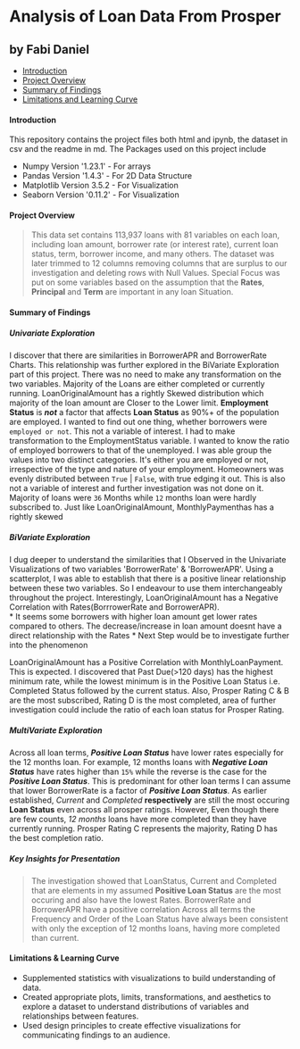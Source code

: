 # Analysis of Loan Data From Prosper
## by Fabi Daniel


<ul>
<li><a href="#intro">Introduction</a></li>
<li><a href="#overview">Project Overview</a></li>
<li><a href="#conclusions">Summary of Findings</a></li>
<li><a href="#ll">Limitations and Learning Curve</a></li>
</ul>

<a id='intro'></a>
#### Introduction
This repository contains the project files both html and ipynb, the dataset in csv and the readme in md. 
The Packages used on this project include 
* Numpy Version '1.23.1' - For arrays
* Pandas Version '1.4.3' - For 2D Data Structure 
* Matplotlib Version 3.5.2 - For Visualization
* Seaborn Version '0.11.2' - For Visualization 

<a id='overview'></a>
#### Project Overview

> This data set contains 113,937 loans with 81 variables on each loan, including loan amount, borrower rate (or interest rate), current loan status, term, borrower income, and many others. The dataset was later trimmed to 12 columns removing columns that are surplus to our investigation and deleting rows with Null Values.
Special Focus was put on some variables based on the assumption that the **Rates**, **Principal** and **Term** are important in any loan Situation.

<a id='conclusions'></a>
#### Summary of Findings

##### Univariate Exploration

I discover that there are similarities in BorrowerAPR and BorrowerRate Charts. This relationship was further explored in the BiVariate Exploration part of this project. There was no need to make any transformation on the two variables. 
Majority of the Loans are either completed or currently running. LoanOriginalAmount has a rightly Skewed distribution which majority of the loan amount are Closer to the Lower limit. **Employment Status** is ***not*** a factor that affects **Loan Status** as 90%+ of the population are employed. I wanted to find out one thing, whether borrowers were `employed or not`. This not a variable of interest. I had to make transformation to the EmploymentStatus variable. I wanted to know the ratio of employed borrowers to that of the unemployed. I was able group the values into two distinct categories. It's either you are employed or not, irrespective of the type and nature of your employment. 
Homeowners was evenly distributed between `True` | `False`, with true edging it out.  This is also not a variable of interest and further investigation was not done on it. Majority of loans were `36` Months while `12` months loan were hardly subscribed to.  Just like LoanOriginalAmount, MonthlyPaymenthas has a rightly skewed


##### BiVariate Exploration

I dug deeper to understand the similarities that I Observed in the Univariate Visualizations of two variables 'BorrowerRate' & 'BorrowerAPR'. Using a scatterplot, I was able to establish that there is a positive linear relationship between these two variables. So I endeavour to use them interchangeably throughout the project.
Interestingly, LoanOriginalAmount has a Negative Correlation with Rates(BorrrowerRate and BorrowerAPR).  
    * It seems some borrowers with higher loan amount get lower rates compared to others. The decrease/increase in loan amount doesnt have a direct relationship with the Rates
    * Next Step would be to investigate further into the phenomenon

LoanOriginalAmount has a Positive Correlation with MonthlyLoanPayment. This is expected. I discovered that Past Due(>120 days) has the highest minimum rate, while the lowest minimum is in the Positive Loan Status i.e. Completed Status followed by the current status.
Also, Prosper Rating C & B are the most subscribed, Rating D is the most completed, area of further investigation could include the ratio of each loan status for Prosper Rating.


##### MultiVariate Exploration

Across all loan terms, ***Positive Loan Status*** have lower rates especially for the 12 months loan. For example, 12 months loans with ***Negative Loan Status*** have rates higher than `15%` while the reverse is the case for the ***Positive Loan Status***. This is predominant for other loan terms
I can assume that lower BorrowerRate is a factor of ***Positive Loan Status***. As earlier established, *Current* and *Completed* **respectively** are still the most occuring **Loan Status** even across all prosper ratings. However, Even though there are few counts, *12 months* loans have more completed than they have currently running. Prosper Rating C represents the majority, Rating D has the best completion ratio.



##### Key Insights for Presentation

> The investigation showed that LoanStatus, Current and Completed that are elements in my assumed **Positive Loan Status** are the most occuring and also have the lowest Rates. BorrowerRate and BorrowerAPR have a positive correlation
Across all terms the Frequency and Order of the Loan Status have always been consistent with only the exception of 12 months loans, having more completed than current.

<a id='ll'></a>
#### Limitations & Learning Curve

* Supplemented statistics with visualizations to build understanding of data.
* Created appropriate plots, limits, transformations, and aesthetics to explore a dataset to understand distributions of variables and relationships between features.
* Used design principles to create effective visualizations for communicating findings to an audience.
